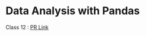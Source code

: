 # Data Analysis with Pandas
Class 12 : [PR Link](https://github.com/Mohammad-Abdul-Ghafour/Data_Analysis_with_Pandas/pull/1)